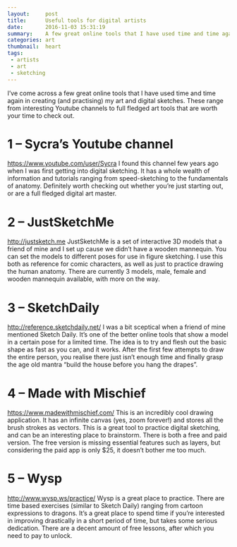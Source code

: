 ```yaml
---
layout:     post
title:      Useful tools for digital artists
date:       2016-11-03 15:31:19
summary:    A few great online tools that I have used time and time again
categories: art
thumbnail:  heart
tags:
 - artists
 - art
 - sketching
---
```

I’ve come across a few great online tools that I have used time and time again in creating (and practising) my art and digital sketches. These range from interesting Youtube channels to full fledged art tools that are worth your time to check out.

# 1 – Sycra’s Youtube channel
https://www.youtube.com/user/Sycra
I found this channel  few years ago when I was first getting into digital sketching. It has a whole wealth of information and tutorials ranging from speed-sketching to the fundamentals of anatomy. Definitely worth checking out whether you’re just starting out, or are a full fledged digital art master.

# 2 – JustSketchMe
http://justsketch.me
JustSketchMe is a set of interactive 3D models that a friend of mine and I set up cause we didn’t have a wooden mannequin. You can set the models to different poses for use in figure sketching. I use this both as reference for comic characters, as well as just to practice drawing the human anatomy. There are currently 3 models, male, female and wooden mannequin available, with more on the way.

# 3 – SketchDaily
http://reference.sketchdaily.net/
I was a bit sceptical when a friend of mine mentioned Sketch Daily. It’s one of the better online tools that show a model in a certain pose for a limited time. The idea is to try and flesh out the basic shape as fast as you can, and it works. After the first few attempts to draw the entire person, you realise there just isn’t enough time and finally grasp the age old mantra “build the house before you hang the drapes”.

# 4 – Made with Mischief
https://www.madewithmischief.com/
This is an incredibly cool drawing application. It has an infinite canvas (yes, zoom forever!) and stores all the brush strokes as vectors. This is a great tool to practice digital sketching, and can be an interesting place to brainstorm. There is both a free and paid version. The free version is missing essential features such as layers, but considering the paid app is only $25, it doesn’t bother me too much.

# 5 – Wysp
http://www.wysp.ws/practice/
Wysp is a great place to practice. There are time based exercises (similar to Sketch Daily) ranging from cartoon expressions to dragons. It’s a great place to spend time if you’re interested in improving drastically in a short period of time, but takes some serious dedication. There are a decent amount of free lessons, after which you need to pay to unlock.
